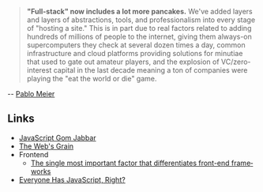 >**"Full-stack" now includes a lot more pancakes.** We've added layers and layers of abstractions, tools, and professionalism into every stage of "hosting a site." This is in part due to real factors related to adding hundreds of millions of people to the internet, giving them always-on supercomputers they check at several dozen times a day, common infrastructure and cloud platforms providing solutions for minutiae that used to gate out amateur players, and the explosion of VC/zero-interest capital in the last decade meaning a ton of companies were playing the "eat the world or die" game.

-- [Pablo Meier](https://morepablo.com/2022/11/programming-culture-in-the-late-aughts.html)

## Links

- [JavaScript Gom Jabbar](https://frantic.im/javascript-gom-jabbar/)
- [The Web's Grain](https://frankchimero.com/blog/2015/the-webs-grain/)
- Frontend
	- [The single most impor­tant factor that dif­fer­enti­ates front-end frame­works](https://themer.dev/blog/the-single-most-important-factor-that-differentiates-front-end-frameworks)
- [Everyone Has JavaScript, Right?](https://www.kryogenix.org/code/browser/everyonehasjs.html)